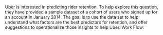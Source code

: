 Uber is interested in predicting rider retention. To help explore this question, they have provided a sample dataset of a cohort of users who signed up for an account in January 2014. 
The goal is to use the data set to help understand what factors are the best predictors for retention, and offer suggestions to operationalize those insights to help Uber. 
Work Flow: 
